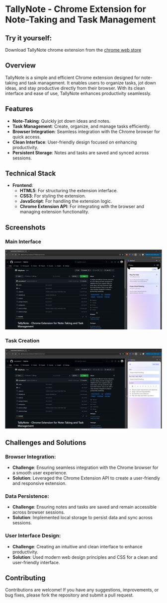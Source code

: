 # TallyNote - Chrome Extension for Note-Taking and Task Management

## Try it yourself:
Download TallyNote chrome extension from the [chrome web store](https://chromewebstore.google.com/detail/tallynote/ehhoabpbgbbainagbdjjdjkgjemnklno?utm_source=ext_app_menu)

## Overview
TallyNote is a simple and efficient Chrome extension designed for note-taking and task management. It enables users to organize tasks, jot down ideas, and stay productive directly from their browser. With its clean interface and ease of use, TallyNote enhances productivity seamlessly.

## Features
- **Note-Taking**: Quickly jot down ideas and notes.
- **Task Management**: Create, organize, and manage tasks efficiently.
- **Browser Integration**: Seamless integration with the Chrome browser for quick access.
- **Clean Interface**: User-friendly design focused on enhancing productivity.
- **Persistent Storage**: Notes and tasks are saved and synced across sessions.

## Technical Stack
- **Frontend**: 
  - **HTML5**: For structuring the extension interface.
  - **CSS3**: For styling the extension.
  - **JavaScript**: For handling the extension logic.
  - **Chrome Extension API**: For integrating with the browser and managing extension functionality.

## Screenshots
### Main Interface
![Main Interface](display_assets/chrome_capture1.png)

### Task Creation
![Task Management](display_assets/chrome_capture2.png)

## Challenges and Solutions
### Browser Integration:
- **Challenge**: Ensuring seamless integration with the Chrome browser for a smooth user experience.
- **Solution**: Leveraged the Chrome Extension API to create a user-friendly and responsive extension.

### Data Persistence:
- **Challenge**: Ensuring notes and tasks are saved and remain accessible across browser sessions.
- **Solution**: Implemented local storage to persist data and sync across sessions.

### User Interface Design:
- **Challenge**: Creating an intuitive and clean interface to enhance productivity.
- **Solution**: Used modern web design principles and CSS for a clean and user-friendly interface.

## Contributing
Contributions are welcome! If you have any suggestions, improvements, or bug fixes, please fork the repository and submit a pull request.
